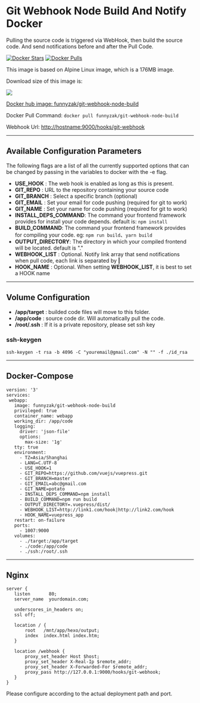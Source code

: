 # Git Webhook Node Build And Notify Docker

Pulling the source code is triggered via WebHook, then build the source code. And send notifications before and after the Pull Code.

[![Docker Stars](https://img.shields.io/docker/stars/funnyzak/git-webhook-node-build.svg?style=flat-square)](https://hub.docker.com/r/funnyzak/git-webhook-node-build/)
[![Docker Pulls](https://img.shields.io/docker/pulls/funnyzak/git-webhook-node-build.svg?style=flat-square)](https://hub.docker.com/r/funnyzak/git-webhook-node-build/)

This image is based on Alpine Linux image, which is a 176MB image.

Download size of this image is:

[![](https://images.microbadger.com/badges/image/funnyzak/git-webhook-node-build.svg)](http://microbadger.com/images/funnyzak/git-webhook-node-build)

[Docker hub image: funnyzak/git-webhook-node-build](https://hub.docker.com/r/funnyzak/git-webhook-node-build)

Docker Pull Command: `docker pull funnyzak/git-webhook-node-build`

Webhook Url: [http://hostname:9000/hooks/git-webhook](#)

---

## Available Configuration Parameters

The following flags are a list of all the currently supported options that can be changed by passing in the variables to docker with the -e flag.

* **USE_HOOK** : The web hook is enabled as long as this is present.
* **GIT_REPO** : URL to the repository containing your source code
* **GIT_BRANCH** : Select a specific branch (optional)
* **GIT_EMAIL** : Set your email for code pushing (required for git to work)
* **GIT_NAME** : Set your name for code pushing (required for git to work)
* **INSTALL_DEPS_COMMAND**: The command your frontend framework provides for install your code depends.  default is: `npm install`
* **BUILD_COMMAND**: The command your frontend framework provides for compiling your code. eg: `npm run build`、`yarn build`
* **OUTPUT_DIRECTORY**: The directory in which your compiled frontend will be located. default is "."
* **WEBHOOK_LIST** : Optional. Notify link array that send notifications when pull code, each link is separated by **|**
* **HOOK_NAME** : Optional. When setting **WEBHOOK_LIST**, it is best to set a HOOK name

---

## Volume Configuration

* **/app/target** :  builded code files will move to this folder. 
* **/app/code** : source code dir. Will automatically pull the code.
* **/root/.ssh** :  If it is a private repository, please set ssh key

### ssh-keygen

`ssh-keygen -t rsa -b 4096 -C "youremail@gmail.com" -N "" -f ./id_rsa`

---

## Docker-Compose

 ```docker
version: '3'
services:
  webapp:
    image: funnyzak/git-webhook-node-build
    privileged: true
    container_name: webapp
    working_dir: /app/code
    logging:
      driver: 'json-file'
      options:
        max-size: '1g'
    tty: true
    environment:
      - TZ=Asia/Shanghai
      - LANG=C.UTF-8
      - USE_HOOK=1
      - GIT_REPO=https://github.com/vuejs/vuepress.git
      - GIT_BRANCH=master
      - GIT_EMAIL=abc@gmail.com
      - GIT_NAME=potato
      - INSTALL_DEPS_COMMAND=npm install
      - BUILD_COMMAND=npm run build
      - OUTPUT_DIRECTORY=.vuepress/dist/
      - WEBHOOK_LIST=http://link1.com/hook|http://link2.com/hook
      - HOOK_NAME=vuepress_app
    restart: on-failure
    ports:
      - 1007:9000
    volumes:
      - ./target:/app/target
      - ./code:/app/code
      - ./ssh:/root/.ssh

 ```

---

## Nginx

 ```nginx
server {
    listen       80;
    server_name  yourdomain.com;

    underscores_in_headers on;
    ssl off;

    location / {
        root   /mnt/app/hexo/output;
        index  index.html index.htm;
    }

    location /webhook {
        proxy_set_header Host $host;
        proxy_set_header X-Real-Ip $remote_addr;
        proxy_set_header X-Forwarded-For $remote_addr;
        proxy_pass http://127.0.0.1:9000/hooks/git-webhook;
    }
}

 ```

Please configure according to the actual deployment path and port.
